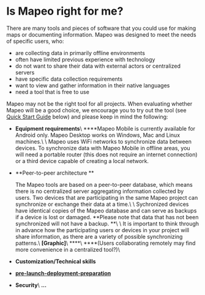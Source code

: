 # Is Mapeo right for me?



There are many tools and pieces of software that you could use for making maps or documenting information. Mapeo was designed to meet the needs of specific users, who:

* are collecting data in primarily offline environments
* often have limited previous experience with technology
* do not want to share their data with external actors or centralized servers
* have specific data collection requirements
* want to view and gather information in their native languages
* need a tool that is free to use

Mapeo may not be the right tool for all projects. When evaluating whether Mapeo will be a good choice, we encourage you to try out the tool (see [Quick Start Guide](../getting-started/getting-started.md) below) and please keep in mind the following:

* **Equipment requirements**\ ****Mapeo Mobile is currently available for Android only. Mapeo Desktop works on Windows, Mac and Linux machines.\ \ Mapeo uses WiFi networks to synchronize data between devices. To synchronize data with Mapeo Mobile in offline areas, you will need a portable router (this does not require an internet connection) or a third device capable of creating a local network.
*   **Peer-to-peer architecture **

    The Mapeo tools are based on a peer-to-peer database, which means there is no centralized server aggregating information collected by users. Two devices that are participating in the same Mapeo project can synchronize or exchange their data at a time.\ \ Sychronized devices have identical copies of the Mapeo database and can serve as backups if a device is lost or damaged. **Please note that data that has not been synchronized will not have a backup. **\ \ It is important to think through in advance how the participating users or devices in  your project will share information, as there are a variety of possible synchronizing patterns.\ **\[Graphic]**\ ****\ ****(Users collaborating remotely may find more convenience in a centralized tool?)\

* **Customization/Technical skills**
*   ****[pre-launch-deployment-preparation](../reference-guide/pre-launch-deployment-preparation/ "mention")****


* **Security**\ **...**

